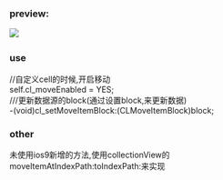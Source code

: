 ### preview:    
![](https://github.com/ONECATYU/UICollectionViewCell-CLMove/blob/master/clmove.gif)    
### use
//自定义cell的时候,开启移动   
self.cl_moveEnabled = YES;    
///更新数据源的block(通过设置block,来更新数据)     
-(void)cl_setMoveItemBlock:(CLMoveItemBlock)block;
### other    
未使用ios9新增的方法,使用collectionView的moveItemAtIndexPath:toIndexPath:来实现   
    
